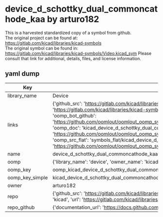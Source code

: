 # device_d_schottky_dual_commoncathode_kaa by arturo182  
This is a harvested standardized copy of a symbol from github.  
The original project can be found at:  
https://gitlab.com/kicad/libraries/kicad-symbols  
The original symbol can be found in:
https://gitlab.com/kicad/libraries/kicad-symbols/Video.kicad_sym
Please consult that link for additional, details, files, and license information.  
## yaml dump  
| Key | Value |  
| --- | --- |  
| library_name | Device |  
| links | {'github_src': 'https://gitlab.com/kicad/libraries/kicad-symbols/Video.kicad_sym', 'github_src_repo': 'https://gitlab.com/kicad/libraries/kicad-symbols', 'oomp_bot': 'kicad_device_d_schottky_dual_commoncathode_kaa/working', 'oomp_bot_github': 'https://github.com/oomlout/oomlout_oomp_symbol_bot/tree/main/kicad_device_d_schottky_dual_commoncathode_kaa/working', 'oomp_doc': 'kicad_device_d_schottky_dual_commoncathode_kaa/working', 'oomp_doc_github': 'https://github.com/oomlout/oomlout_oomp_symbol_doc/tree/main/kicad_device_d_schottky_dual_commoncathode_kaa/working', 'oomp_src_flat': 'symbols_flat/kicad_device_d_schottky_dual_commoncathode_kaa/working', 'oomp_src_flat_github': 'https://github.com/oomlout/oomlout_oomp_symbol_src/tree/main/kicad_device_d_schottky_dual_commoncathode_kaa/working'} |  
| name | device_d_schottky_dual_commoncathode_kaa |  
| oomp | {'library_name': 'device', 'owner_name': 'kicad', 'symbol_name': 'device_d_schottky_dual_commoncathode_kaa'} |  
| oomp_key | oomp_kicad_device_d_schottky_dual_commoncathode_kaa |  
| oomp_key_simple | kicad_device_d_schottky_dual_commoncathode_kaa |  
| owner | arturo182 |  
| repo | {'github_src': 'https://gitlab.com/kicad/libraries/kicad-symbols/Video.kicad_sym', 'name': 'libraries/kicad-symbols', 'owner': 'kicad', 'url': 'https://gitlab.com/kicad/libraries/kicad-symbols'} |  
| repo_github | {'documentation_url': 'https://docs.github.com/rest/repos/repos#get-a-repository', 'message': 'Not Found'} |  

